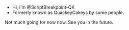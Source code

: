 - Hi, I’m @ScriptBreakpoint-QK
- Formerly known as QuackeyCakeys by some people.

Not much going for now now. See you in the future.

